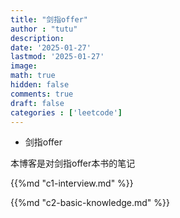 ```yaml
---
title: "剑指offer"
author : "tutu"
description:
date: '2025-01-27'
lastmod: '2025-01-27'
image:
math: true
hidden: false
comments: true
draft: false
categories : ['leetcode']
---
```


- 剑指offer

本博客是对剑指offer本书的笔记

{{%md "c1-interview.md" %}}

{{%md "c2-basic-knowledge.md" %}}
